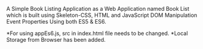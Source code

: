 A Simple Book Listing Application as a Web Application named Book List which is built using Skeleton-CSS, HTML and JavaScript DOM
Manipulation Event Properties Using both ES5 & ES6.

  *For using appEs6.js, src in index.html file needs to be changed.
  *Local Storage from Browser has been added.
